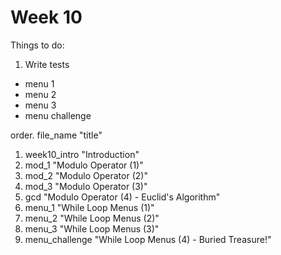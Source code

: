 # Week 10

Things to do:

1. Write tests
- menu 1
- menu 2
- menu 3
- menu challenge



order. file_name "title"

1. week10_intro "Introduction"
2. mod_1 "Modulo Operator (1)"
3. mod_2 "Modulo Operator (2)"
4. mod_3 "Modulo Operator (3)"
5. gcd "Modulo Operator (4) - Euclid's Algorithm"
6. menu_1 "While Loop Menus (1)"
7. menu_2 "While Loop Menus (2)"
8. menu_3 "While Loop Menus (3)"
9. menu_challenge "While Loop Menus (4) - Buried Treasure!"
